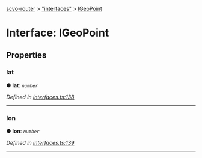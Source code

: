 [scvo-router](../README.md) > ["interfaces"](../modules/_interfaces_.md) > [IGeoPoint](../interfaces/_interfaces_.igeopoint.md)



# Interface: IGeoPoint


## Properties
<a id="lat"></a>

###  lat

**●  lat**:  *`number`* 

*Defined in [interfaces.ts:138](https://github.com/scvodigital/scvo-router/blob/138c96a/src/interfaces.ts#L138)*





___

<a id="lon"></a>

###  lon

**●  lon**:  *`number`* 

*Defined in [interfaces.ts:139](https://github.com/scvodigital/scvo-router/blob/138c96a/src/interfaces.ts#L139)*





___


